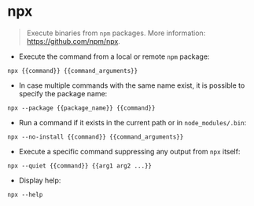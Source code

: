 # npx

> Execute binaries from `npm` packages.
> More information: <https://github.com/npm/npx>.

- Execute the command from a local or remote `npm` package:

`npx {{command}} {{command_arguments}}`

- In case multiple commands with the same name exist, it is possible to specify the package name:

`npx --package {{package_name}} {{command}}`

- Run a command if it exists in the current path or in `node_modules/.bin`:

`npx --no-install {{command}} {{command_arguments}}`

- Execute a specific command suppressing any output from `npx` itself:

`npx --quiet {{command}} {{arg1 arg2 ...}}`

- Display help:

`npx --help`
